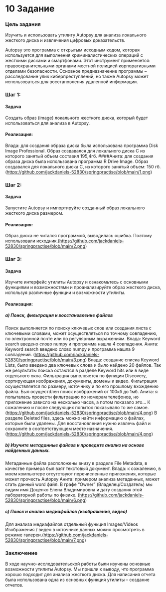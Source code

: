 # 10 Задание
### **Цель задания** 
Изучить и использовать утилиту Autopsy для анализа локального жесткого диска и извлечения цифровых доказательств.  

Autopsy это программа с открытым исходным кодом, которая используется для выполнения криминалистических операций с жесткими дисками и смартфонами. Этот инструмент применяется: правоохранительными органами местной полицией корпоративными отделами безопасности.
Основное предназначение программы – расследование улик киберпреступлений, но также Autopsy может использоваться для восстановления удаленной информации.
### **Шаг 1:**
#### **Задача**
Создать образ (image) локального жесткого диска, который будет использоваться для анализа в Autopsy.
#### **Реализация:** 
Влада: для создания образа диска была использована программа Disk Image Professional. Образ создавался для локального диска С из которого занятый объем составил 195,4гб.
####Анита: для создания образа диска была использована программа R Drive Image. Образ создавался для локального диска С, из которого занятый объем: 150 гб. (https://github.com/jackdaniels-52830/springpractise/blob/main/1.png)
### **Шаг 2:**
#### **Задача**
Запустите Autopsy и импортируйте созданный образ локального жесткого диска размером.
#### **Реализация:**
Образ диска не читался программой, выводилась ошибка. Поэтому использовали исходник.(https://github.com/jackdaniels-52830/springpractise/blob/main/2.png)
### **Шаг 3:**
#### **Задача**
Изучите интерфейс утилиты Autopsy и ознакомьтесь с основными функциями и возможностями и проанализируйте образ жесткого диска, используя различные функции и возможности утилиты.
#### **Реализация:**
##### a)	Поиск, фильтрация и восстановление файлов
Поиск выполняется по поиску ключевых слов или создания листа с ключевыми словами, может осуществляться по точному совпадению, по электронной почте или по регулярным выражениям.
Влада: Keyword search введено слово numpy и программа нашла 4 совпадения.
Анита: Keyword search введено слово numpy и программа нашла 9 совпадений. (https://github.com/jackdaniels-52830/springpractise/blob/main/3.png)
Влада: создание списка Keyword Lists, было введено два ключевых слова и было найдено 20 файлов.
Так же результаты поиска остаются в разделе Keyword hits или в виде отдельного окна.
Фильтрация выполняется по функции Discovery, сортирующая изображения, документы, домены и видео. Фильтрация осуществляется по размеру, источнику и по его прошлому вхождению файла. 
Был осущестdлен поиск изображений от 100кб до 1мб.
Анита: я попыталась провести фильтрацию по номерам телефонов, но приложение зависло на несколько часов, а потом показало это… К сожалению и после  следующих попыток показывало то же самое. (https://github.com/jackdaniels-52830/springpractise/blob/main/4.png)
В разделе Deleted files, здесь можно найти информацию о файлах, которые были удалены. Для восстановления нужно извлечь файл и сохраните в соответствующем месте назначения. (https://github.com/jackdaniels-52830/springpractise/blob/main/4.png)
##### b)	Изучите метаданные файлов и проведите анализ на основе найденных данных.
Метаданные файла расположены внизу в разделе File Metadata, в качестве примера был взят текстовый документ.
Влада: к сожалению, в моем компьютере отсутствуют перечисленные приложения, которые может прочесть Autopsy
Анита: примером анализа метаданных, может стать данный word файл. В графе “Owner” (Владелец/Создатель) мы видим имя Доценко Елена Владимировна и дату создания  этой лабораторной работы по физике. (https://github.com/jackdaniels-52830/springpractise/blob/main/6.png)
##### c)	Поиск и анализ медиафайлов (изображения, видео)
Для анализа медиафайлов отдельный функция Images/Videos
Изображения / видео в источнике данных можно просмотреть в режиме галереи.(https://github.com/jackdaniels-52830/springpractise/blob/main/7.png)
### **Заключение**
В ходе научно-исследовательской работы были изучены основные возможности утилиты Autopsy. Мы пришли к выводу, что программа хорошо подходит для анализа жесткого диска.
Для написания отчета была использована одна из основных функция утилиты – создание отчетов. 

